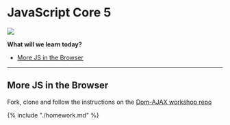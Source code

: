# JavaScript Core 5

![](https://img.shields.io/badge/status-draft-darkred.svg)

**What will we learn today?**

* [More JS in the Browser](#more-js-in-the-browser)
---

## More JS in the Browser

Fork, clone and follow the instructions on the [Dom-AJAX workshop repo](https://github.com/CodeYourFuture/dom-ajax-repo)

{% include "./homework.md" %}
